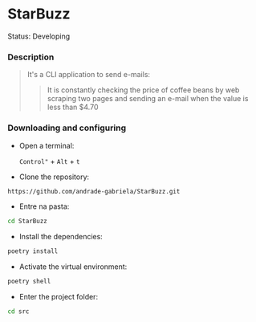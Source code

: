 <h1>StarBuzz</h1>

Status: Developing

### Description

> It's a CLI application to send e-mails: 
>
>> It is constantly checking the price of coffee beans by web scraping two pages and sending an e-mail when the value is less than $4.70

### Downloading and configuring

- Open a terminal:

    `Control"` + `Alt` + `t`

- Clone the repository:

```bash
https://github.com/andrade-gabriela/StarBuzz.git
```

- Entre na pasta:
  
```bash
cd StarBuzz
```

- Install the dependencies:

```bash
poetry install
```

- Activate the virtual environment:

```bash
poetry shell
```

- Enter the project folder:

```bash
cd src
``` 

